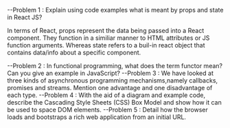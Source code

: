 --Problem 1 : Explain using code examples what is meant by props and state in React JS?

In terms of React, props represent the data being passed into a React component. They function in a similiar manner to HTML attributes or JS function arguments. Whereas state refers to a buil-in react object that contains data/info about a specific component.

--Problem 2 : In functional programming, what does the term functor mean? Can you give an example in JavaScript?
--Problem 3 : We have looked at three kinds of asynchronous programming mechanisms,namely callbacks, promises and streams. Mention one advantage and one disadvantage of each type.
--Problem 4 : With the aid of a diagram and example code, describe the Cascading Style Sheets (CSS) Box Model and show how it can be used to space DOM elements.
--Problem 5 : Detail how the browser loads and bootstraps a rich web application from an initial URL.